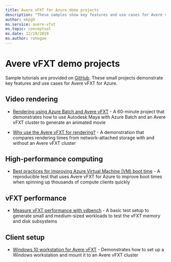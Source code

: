```yaml
---
title: Avere vFXT for Azure demo projects
description: "These samples show key features and use cases for Avere vFXT for Azure: video rendering, high-performance computing, vFXT performance, and client setup."
author: ekpgh
ms.service: avere-vfxt
ms.topic: conceptual
ms.date: 12/19/2019
ms.author: rohogue
---
```


# Avere vFXT demo projects

Sample tutorials are provided on [GitHub](https://github.com/Azure/Avere). These small projects demonstrate key features and use cases for Avere vFXT for Azure.

## Video rendering

* [Rendering using Azure Batch and Avere vFXT](https://github.com/Azure/Avere/blob/master/docs/maya_azure_batch_avere_vfxt_demo.md) - A 60-minute project that demonstrates how to use Autodesk Maya with Azure Batch and an Avere vFXT cluster to generate an animated movie

* [Why use the Avere vFXT for rendering?](https://github.com/Azure/Avere/blob/master/docs/why_avere_for_rendering.md) - A demonstration that compares rendering times from network-attached storage with and without an Avere vFXT cluster

## High-performance computing

* [Best practices for improving Azure Virtual Machine (VM) boot time](https://github.com/Azure/Avere/blob/master/docs/azure_vm_provision_best_practices.md) - A reproducible test that uses Avere vFXT for Azure to improve boot times when spinning up thousands of compute clients quickly

## vFXT performance

* [Measure vFXT performance with vdbench](https://github.com/Azure/Avere/blob/master/docs/vdbench.md) - A basic test setup to generate small and medium-sized workloads to test the vFXT memory and disk subsystems

## Client setup

* [Windows 10 workstation for Avere vFXT](https://github.com/Azure/Avere/blob/master/docs/windows_10_avere_vfxt_mounted_workstation.md) - Demonstrates how to set up a Windows workstation and mount it to an Avere vFXT cluster
